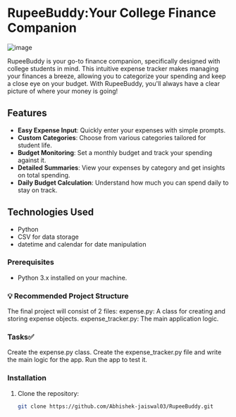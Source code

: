 # RupeeBuddy:Your College Finance Companion

![image](https://github.com/user-attachments/assets/83f59dce-c613-4ebd-9b02-97ef51a58d81)

RupeeBuddy is your go-to finance companion, specifically designed with college students in mind. This intuitive expense tracker makes managing your finances a breeze, allowing you to categorize your spending and keep a close eye on your budget. With RupeeBuddy, you'll always have a clear picture of where your money is going!

## Features
- **Easy Expense Input**: Quickly enter your expenses with simple prompts.
- **Custom Categories**: Choose from various categories tailored for student life.
- **Budget Monitoring**: Set a monthly budget and track your spending against it.
- **Detailed Summaries**: View your expenses by category and get insights on total spending.
- **Daily Budget Calculation**: Understand how much you can spend daily to stay on track.

## Technologies Used
- Python
- CSV for data storage
- datetime and calendar for date manipulation
### Prerequisites
- Python 3.x installed on your machine.
### 💡 Recommended Project Structure
The final project will consist of 2 files:
expense.py: A class for creating and storing expense objects.
expense_tracker.py: The main application logic.

### Tasks✅
Create the expense.py class.
Create the expense_tracker.py file and write the main logic for the app.
Run the app to test it.

  
  
### Installation
1. Clone the repository:
   ```bash
   git clone https://github.com/Abhishek-jaiswal03/RupeeBuddy.git

